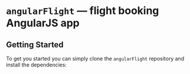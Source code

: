 # `angularFlight` — flight booking AngularJS app




## Getting Started

To get you started you can simply clone the `angularFlight` repository and install the dependencies:


